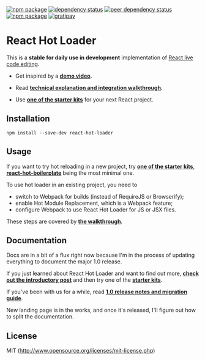 [![npm package](https://img.shields.io/npm/v/react-hot-loader.svg?style=flat-square)](https://www.npmjs.org/package/react-hot-loader) [![dependency status](https://img.shields.io/david/gaearon/react-hot-loader.svg?style=flat-square)](https://david-dm.org/gaearon/react-hot-loader) [![peer dependency status](https://img.shields.io/david/peer/gaearon/react-hot-loader.svg?style=flat-square)](https://david-dm.org/gaearon/react-hot-loader) [![npm package](https://img.shields.io/npm/dm/react-hot-loader.svg?style=flat-square)](https://www.npmjs.org/package/react-hot-loader) [![gratipay](https://img.shields.io/gratipay/gaearon.svg?style=flat-square)](https://gratipay.com/gaearon/) 


# React Hot Loader  

This is a **stable for daily use in development** implementation of [React live code editing](http://www.youtube.com/watch?v=pw4fKkyPPg8).

* Get inspired by a **[demo video](https://vimeo.com/100010922).**

* Read **[technical explanation and integration walkthrough](http://gaearon.github.io/react-hot-loader/).**

* Use **[one of the starter kits](https://github.com/gaearon/react-hot-loader/tree/master/docs#starter-kits)** for your next React project.

## Installation

`npm install --save-dev react-hot-loader`

## Usage

If you want to try hot reloading in a new project, try **[one of the starter kits](https://github.com/gaearon/react-hot-loader/tree/master/docs#starter-kits)**, **[react-hot-boilerplate](https://github.com/gaearon/react-hot-boilerplate)** being the most minimal one.

To use hot loader in an existing project, you need to

* switch to Webpack for builds (instead of RequireJS or Browserify);
* enable Hot Module Replacement, which is a Webpack feature;
* configure Webpack to use React Hot Loader for JS or JSX files.

These steps are covered by **[the walkthrough](http://gaearon.github.io/react-hot-loader/#integration)**.

## Documentation

Docs are in a bit of a flux right now because I'm in the process of updating everything to document the major 1.0 release.

If you just learned about React Hot Loader and want to find out more, **[check out the introductory post](http://gaearon.github.io/react-hot-loader/)** and then try one of the **[starter kits](https://github.com/gaearon/react-hot-loader/tree/master/docs#starter-kits)**.

If you've been with us for a while, read **[1.0 release notes and migration guide](https://github.com/gaearon/react-hot-loader/blob/master/docs/README.md#migrating-to-10)**.

New landing page is in the works, and once it's released, I'll figure out how to split the documentation.

## License

MIT (http://www.opensource.org/licenses/mit-license.php)
